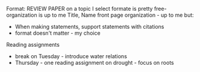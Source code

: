 Format: REVIEW PAPER on a topic I select
formate is pretty free- organization is up to me
Title,
Name front page
organization - up to me but:
- When making statements, support statements with citations
- format doesn't matter - my choice

Reading assignments
- break on Tuesday - introduce water relations
- Thursday - one reading assignment on drought - focus on roots 